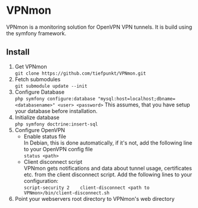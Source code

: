 # VPNmon
VPNmon is a monitoring solution for OpenVPN VPN tunnels. It is build using the symfony framework.

## Install
1.  Get VPNmon  
    `git clone https://github.com/tiefpunkt/VPNmon.git`
2.  Fetch submodules  
    `git submodule update --init`
3.  Configure Database  
    `php symfony configure:database "mysql:host=localhost;dbname=<databasename>" <user> <password>`
    This assumes, that you have setup your database before installation.
4.  Initialize database  
    `php symfony doctrine:insert-sql`
5.  Configure OpenVPN
    * Enable status file  
      In Debian, this is done automatically, if it's not, add the following line to your OpenVPN config file  
     `status <path>`
    * Client disconnect script  
      VPNmon gets notifications and data about tunnel usage, certificates etc. from the client disconnect script. Add the following lines to your configuration:  
      `script-security 2   
      client-disconnect <path to VPNmon>/bin/client-disconnect.sh  	  `
6.  Point your webservers root directory to VPNmon's web directory